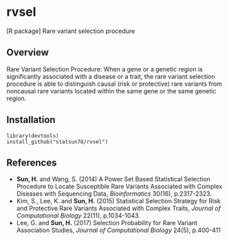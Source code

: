 # rvsel
[R package] Rare variant selection procedure

## Overview

Rare Variant Selection Procedure: When a gene or a genetic region is significantly associated with a disease or a trait, the rare variant selection procedure is able to distinguish causal (risk or protective) rare variants from noncausal rare variants located within the same gene or the same genetic region. 

## Installation

```
library(devtools)
install_github("statsun78/rvsel")
```

## References

* **Sun, H.** and Wang, S. (2014) A Power Set Based Statistical Selection Procedure to Locate Susceptible Rare Variants Associated with Complex Diseases with Sequencing Data, *Bioinformatics* 30(16), p.2317-2323.
* Kim, S., Lee, K. and **Sun, H.** (2015) Statistical Selection Strategy for Risk and Protective Rare Variants Associated with Complex Traits, *Journal of Computational Biology* 22(11), p.1034-1043.
* Lee, G. and **Sun, H.** (2017) Selection Probability for Rare Variant Association Studies, *Journal of Computational Biology* 24(5), p.400-411
